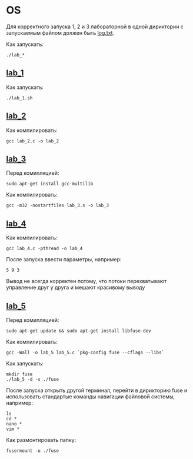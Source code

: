 # OS
Для корректного запуска 1, 2 и 3 лабораторной в одной дириктории с запускаемым файлом должен быть [log.txt](https://github.com/Dangovsky/OS/blob/master/log.txt).

Как запускать:
```shell
./lab_*
```
## [lab_1](https://github.com/Dangovsky/OS/blob/master/lab_1.sh)
Как запускать:
```shell
./lab_1.sh
```
## [lab_2](https://github.com/Dangovsky/OS/blob/master/lab_2.c)
Как компилировать: 
```shell
gcc lab_2.c -o lab_2
```
## [lab_3](https://github.com/Dangovsky/OS/blob/master/lab_3.s)
Перед комипляцией: 
```shell
sudo apt-get install gcc-multilib
```
Как компилировать: 
```shell
gcc -m32 -nostartfiles lab_3.s -o lab_3
```
## [lab_4](https://github.com/Dangovsky/OS/blob/master/lab_4.c)
Как компилировать: 
```shell
gcc lab_4.c -pthread -o lab_4
```
После запуска ввести параметры, например:
```shell
5 9 3
```
Вывод не всегда корректен потому, что потоки перехватывают управление друг у друга и мешают красивому выводу

## [lab_5](https://github.com/Dangovsky/OS/blob/master/lab_5.c)
Перед комипляцией: 
```shell
sudo apt-get update && sudo apt-get install libfuse-dev
```
Как компилировать: 
```shell
gcc -Wall -o lab_5 lab_5.c `pkg-config fuse --cflags --libs`
```
Как запускать:
```shell
mkdir fuse
./lab_5 -d -s ./fuse
```
После запуска открыть другой терминал, перейти в дирикторию fuse и использовать стандартые команды навигации файловой системы, например:
```shell
ls
cd *
nano *
vim *
```
Как размонтировать папку:
```shell
fusermount -u ./fuse
```
